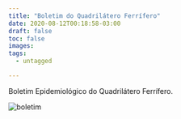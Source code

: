 ```yaml
---
title: "Boletim do Quadrilátero Ferrífero"
date: 2020-08-12T00:18:58-03:00
draft: false
toc: false
images:
tags: 
  - untagged

---
```


Boletim Epidemiológico do Quadrilátero Ferrífero.

![boletim](/quadferr(2).jpg)


